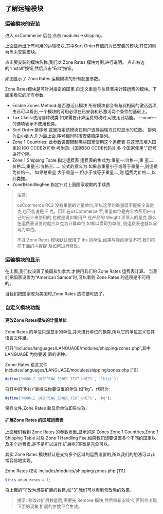 ## 了解运输模块

### 运输模块的安装

进入 osCommerce 后台,点击 modules->shipping。


上面显示出所有可用的运输模块,其中Sort Order有值的为已安装的模块,其它的则为尚未安装模块。

点击要安装的模块名称,我们以 Zone Rates 模块为例,进行说明。 点击右边的“Install”按钮,然后点击“Edit”按钮。

如图显示了 Zone Rates 运输模块的所有配置参数。

Zone Rates模块是可针对指定的国家,自定义重量与价目表来计算运费的模块。下面来看它的所有参数:

- Enable Zones Method:是否激活此模块
    所有模块都会有与此相同的激活选项,由此可以看出,一个模块的可用必须在已安装和已激活两个条件的基础上。
- Tax Class:使用哪种税类
    如果需要计算运费的税时,可使用此功能。
    --none—的选项表示不使用税类。
- Sort Order:排序号
    这里指定该模块在用户选择运输方式时显示的位数。
    排列为由小到大,0 为最上面,序号相同时按安装顺序排列。
- Zone 1 Countries: 此参数设置限制哪些国家使用这个运费表
    在这里应填入国家的 ISO CODE2(可参 考附录:《国家ISO CODE代码》),多 个国家使用“,”逗号进行分隔。
- Zone 1 Shipping Table:指定运费表
    运费表的格式为:重量一:价格一,重 量二:价格二,重量三:价格三...... 公式的意义为:如果总重量小于或等于重量一,则运费为价格一。
    如果总重量 大于重量一,但小于或等于重量二,则 运费为价格二,以此类推。
- Zone1HandlingFee:指定针对上面国家收取的手续费


> 注意:
> 
> osCommerce RC2 没有重量的计量单位,所以这里的重量既不能完全说是克,也不能说是千 克。因此在osCommerce 里,重量单位是完全依照用户自己的设计来使用的,也就是说如果用户 在产品的 Weight 项填入的是克,那么在运费表设置时就应以克为计算单位,如果以盎司为单位, 则运费表也就以盎司为单位。
> 
> 不过 Zone Rates 模块默认使用了 lbs 的单位,如果与你的单位不符,我们将在下面的内容提 及如何进行修改。

### 运输模块的显示

在上面,我们仅设置了美国和加拿大,才使用我们的 Zone Rates 运费表计算。
当我们把国家设置为“American Samoa”时,可以看到 Zone Rates 的选项是不可用的。


当我们把国家改为美国时,Zone Rates 选项便可选了。

### 自定义模块功能

#### 更改Zone Rates模块的计量单位

Zone Rates 的单位只是显示的单位,并未进行单位的换算,所以它的单位定义在其语言文件里。 

打开“includes/languages/LANGUAGE/modules/shipping/zones.php”,其中 LANGUAGE 为你要设 置的语种。

Zoner Rates 语言文件 includes/languages/LANGUAGE/modules/shipping/zones.php [16]

```php
define('MODULE_SHIPPING_ZONES_TEXT_UNITS', 'lb(s)');
```

将其中的“lb(s)”替换成你要设置的单位,如“kg”。代码为: 

```php
define('MODULE_SHIPPING_ZONES_TEXT_UNITS', 'kg');
```

保存文件,Zone Rates 新显示单位即告生效。


#### 扩展Zone Rates 的区域运费表

上面我们看到 Zone Rates 的参数表里,显示的是 Zones Zone 1 Countries,Zone 1 Shipping Table 以及 Zone 1 Handling Fee,如果我们想要设置多个不同的国家以及多个运费表,是不是可以进行 扩展呢?答案是完全可以。

其实 Zone Rates 模块默认是支持多个区域的运费设置的,所以我们的想法可以非常容易地实现。

Zone Rates 模块 includes/modules/shipping/zones.php [111] 

```php
$this->num_zones = 1;
```

将上面的“1”改为想要扩展的数目,如“3”,我们可以看到修改后的效果。

> 提示:
> 修改过扩展数量后,需要先 Remove 模块,然后重新安装它,否则会出现下面的现象,扩展的参数不会生效。


